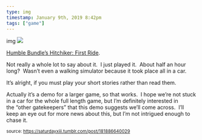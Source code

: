 ```yaml
---
type: img
timestamp: January 9th, 2019 8:42pm
tags: ["game"]
---
```

img
<img src="https://saturdayxiii.github.io/media/181886640029.gif"/>
                                                                                          
<a href="http://hitchhiker-game.com" target="_blank">Humble Bundle’s Hitchiker: First Ride</a>.

Not really a whole lot to say about it.  I just played it.  About half an hour long?  Wasn’t even a walking simulator because it took place all in a car.

It’s alright, if you must play your short stories rather than read them.

Actually it’s a demo for a larger game, so that works.  I hope we’re not stuck in a car for the whole full length game, but I’m definitely interested in the “other gatekeepers” that this demo suggests we’ll come across.  I’ll keep an eye out for more news about this, but I’m not intrigued enough to chase it.
 
                                    
                
                
                
                
                                
<small>source: https://saturdayxiii.tumblr.com/post/181886640029</small>